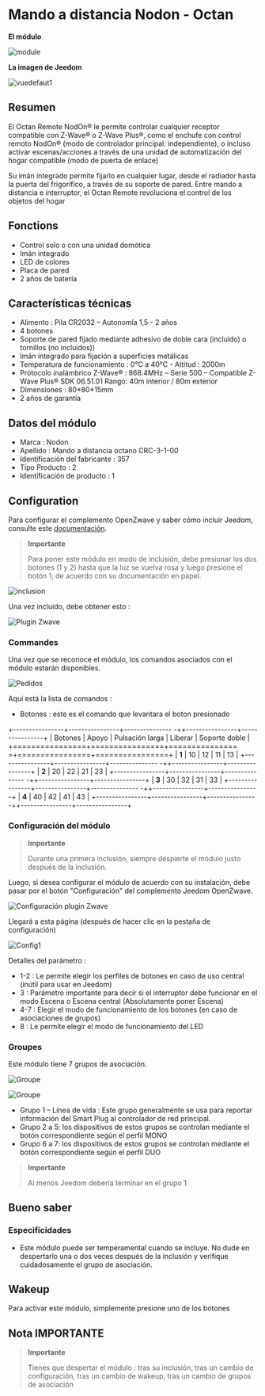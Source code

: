 # Mando a distancia Nodon - Octan

**El módulo**

![module](images/nodon.octan/module.jpg)

**La imagen de Jeedom**

![vuedefaut1](images/nodon.octan/vuedefaut1.jpg)

## Resumen

El Octan Remote NodOn® le permite controlar cualquier receptor compatible con Z-Wave® o Z-Wave Plus®, como el enchufe con control remoto NodOn® (modo de controlador principal: independiente), o incluso activar escenas/acciones a través de una unidad de automatización del hogar compatible (modo de puerta de enlace)

Su imán integrado permite fijarlo en cualquier lugar, desde el radiador hasta la puerta del frigorífico, a través de su soporte de pared. Entre mando a distancia e interruptor, el Octan Remote revoluciona el control de los objetos del hogar

## Fonctions

-   Control solo o con una unidad domótica
-   Imán integrado
-   LED de colores
-   Placa de pared
-   2 años de batería

## Características técnicas

-   Alimento : Pila CR2032 – Autonomía 1,5 - 2 años
-   4 botones
-   Soporte de pared fijado mediante adhesivo de doble cara (incluido) o tornillos (no incluidos))
-   Imán integrado para fijación a superficies metálicas
-   Temperatura de funcionamiento : 0°C a 40°C - Altitud : 2000m
-   Protocolo inalámbrico Z-Wave® : 868.4MHz – Serie 500 – Compatible Z-Wave Plus® SDK 06.51.01 Rango: 40m interior / 80m exterior
-   Dimensiones : 80\*80\*15mm
-   2 años de garantía

## Datos del módulo

-   Marca : Nodon
-   Apellido : Mando a distancia octano CRC-3-1-00
-   Identificación del fabricante : 357
-   Tipo Producto : 2
-   Identificación de producto : 1

## Configuration

Para configurar el complemento OpenZwave y saber cómo incluir Jeedom, consulte este [documentación](https://doc.jeedom.com/es_ES/plugins/automation%20protocol/openzwave/).

> **Importante**
>
> Para poner este módulo en modo de inclusión, debe presionar los dos botones (1 y 2) hasta que la luz se vuelva rosa y luego presione el botón 1, de acuerdo con su documentación en papel.

![inclusion](images/nodon.octan/inclusion.jpg)

Una vez incluido, debe obtener esto :

![Plugin Zwave](images/nodon.octan/information.jpg)

### Commandes

Una vez que se reconoce el módulo, los comandos asociados con el módulo estarán disponibles.

![Pedidos](images/nodon.octan/commandes.jpg)

Aquí está la lista de comandos :

-   Botones : este es el comando que levantara el boton presionado

+----------------+----------------+--------------- -++----------------+----------------+
| Botones        | Apoyo          | Pulsación larga     | Liberar    | Soporte doble   |
+================+================+=============== =+================+================+
| **1**          | 10             | 12             | 11             | 13             |
+----------------+----------------+--------------- -++----------------+----------------+
| **2**          | 20             | 22             | 21             | 23             |
+----------------+----------------+--------------- -++----------------+----------------+
| **3**          | 30             | 32             | 31             | 33             |
+----------------+----------------+--------------- -++----------------+----------------+
| **4**          | 40             | 42             | 41             | 43             |
+----------------+----------------+--------------- -++----------------+----------------+

### Configuración del módulo

> **Importante**
>
> Durante una primera inclusión, siempre despierte el módulo justo después de la inclusión.

Luego, si desea configurar el módulo de acuerdo con su instalación, debe pasar por el botón "Configuración" del complemento Jeedom OpenZwave.

![Configuración plugin Zwave](images/plugin/bouton_configuration.jpg)

Llegará a esta página (después de hacer clic en la pestaña de configuración)

![Config1](images/nodon.octan/config1.jpg)

Detalles del parámetro :

-   1-2 : Le permite elegir los perfiles de botones en caso de uso central (inútil para usar en Jeedom)
-   3 : Parámetro importante para decir si el interruptor debe funcionar en el modo Escena o Escena central (Absolutamente poner Escena)
-   4-7 : Elegir el modo de funcionamiento de los botones (en caso de asociaciones de grupos)
-   8 : Le permite elegir el modo de funcionamiento del LED

### Groupes

Este módulo tiene 7 grupos de asociación.

![Groupe](images/nodon.octan/groupe.jpg)

![Groupe](images/nodon.octan/groupe2.jpg)

-   Grupo 1 – Línea de vida : Este grupo generalmente se usa para reportar información del Smart Plug al controlador de red principal.
-   Grupo 2 a 5: los dispositivos de estos grupos se controlan mediante el botón correspondiente según el perfil MONO
-   Grupo 6 a 7: los dispositivos de estos grupos se controlan mediante el botón correspondiente según el perfil DUO

> **Importante**
>
> Al menos Jeedom debería terminar en el grupo 1

## Bueno saber

### Especificidades

-   Este módulo puede ser temperamental cuando se incluye. No dude en despertarlo una o dos veces después de la inclusión y verifique cuidadosamente el grupo de asociación.

## Wakeup

Para activar este módulo, simplemente presione uno de los botones

## Nota IMPORTANTE

> **Importante**
>
> Tienes que despertar el módulo : tras su inclusión, tras un cambio de configuración, tras un cambio de wakeup, tras un cambio de grupos de asociación
